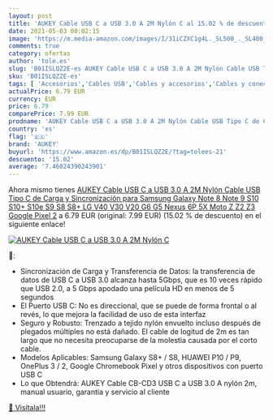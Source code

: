 ```yaml
---
layout: post
title: 'AUKEY Cable USB C a USB 3.0 A 2M Nylón C al 15.02 % de descuento'
date: 2021-05-03 00:02:15
image: 'https://m.media-amazon.com/images/I/31iCZXC1g4L._SL500_._SL400_.jpg'
comments: true
category: ofertas
author: 'tole.es'
slug: 'B01ISLQZ2E-es AUKEY Cable USB C a USB 3.0 A 2M Nylón Cable USB Tipo C de...'
sku: 'B01ISLQZ2E-es'
tags: [ 'Accesorios','Cables USB','Cables y accesorios','Cables y conectores','Informática','aukey','galaxy','samsung', ]
actualPrice: 6.79 EUR
currency: EUR
price: 6.79
comparePrice: 7.99 EUR
prodname: 'AUKEY Cable USB C a USB 3.0 A 2M Nylón Cable USB Tipo C de Carga y Sincronización para Samsung Galaxy Note 8 Note 9 S10 S10+ S10e S9 S8 S8+ LG V40 V30 V20 G6 G5 Nexus 6P 5X Moto Z Z2 Z3 Google Pixel 2'
country: 'es'
flag: '🇪🇸'
brand: 'AUKEY'
buyurl: 'https://www.amazon.es/dp/B01ISLQZ2E/?tag=tolees-21'
descuento: '15.02'
average: '7.46024390243901'
---
```


Ahora mismo tienes [AUKEY Cable USB C a USB 3.0 A 2M Nylón Cable USB Tipo C de Carga y Sincronización para Samsung Galaxy Note 8 Note 9 S10 S10+ S10e S9 S8 S8+ LG V40 V30 V20 G6 G5 Nexus 6P 5X Moto Z Z2 Z3 Google Pixel 2](https://www.amazon.es/dp/B01ISLQZ2E/?tag=tolees-21) a 6.79 EUR (original: 7.99 EUR) (15.02 %  de descuento) en el siguiente enlace!

[![AUKEY Cable USB C a USB 3.0 A 2M Nylón C](https://m.media-amazon.com/images/I/31iCZXC1g4L._SL500_._SL400_.jpg)](https://www.amazon.es/dp/B01ISLQZ2E/?tag=tolees-21)

🔎:

- Sincronización de Carga y Transferencia de Datos: la transferencia de datos de USB C a USB 3.0 alcanza hasta 5Gbps, que es 10 veces rápido que USB 2.0, a 5 Gbps apodado una película HD en menos de 5 segundos
- El Puerto USB C: No es direccional, que se puede de forma frontal o al revés, lo que mejora la facilidad de uso de esta interfaz
- Seguro y Robusto: Trenzado a tejido nylón envuelto incluso después de plegados múltiples no está dañado. El cable de logitud de 2m es tan largo que no necesita preocuparse de la molestia causada por el corto cable.
- Modelos Aplicables: Samsung Galaxy S8+ / S8, HUAWEI P10 / P9, OnePlus 3 / 2, Google Chromebook Pixel y otros dispositivos con puerto USB C
- Lo que Obtendrá: AUKEY Cable CB-CD3 USB C a USB 3.0 A nylón 2m, manual usuario, garantía y servicio al cliente

[🛒 Visítala!!!](https://www.amazon.es/dp/B01ISLQZ2E/?tag=tolees-21)
